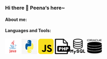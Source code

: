 ### Hi there 👋 Peena‘s here~

<!--
**peena5370/peena5370** is a ✨ _special_ ✨ repository because its `README.md` (this file) appears on your GitHub profile.

Here are some ideas to get you started:

- 🔭 I’m currently working on ...
- 🌱 I’m currently learning Degree of Information Technology 
- 👯 I’m looking to collaborate on ...
- 🤔 I’m looking for help with ...
- 💬 Ask me about ...
- 📫 How to reach me: ...
- 😄 Pronouns: ...
- ⚡ Fun fact: ...
-->
#### About me:


#### Languages and Tools:
<img src=".\Pictures\java-logo.png" alt="java" width="50" height="50"> <img src=".\Pictures\python-logo.png" alt="py" width="50" height="50"> <img src=".\Pictures\js-logo.png" alt="js" width="50" height="50"> <img src=".\Pictures\php-logo.png" alt="php" width="50" height="50"><img src=".\Pictures\mysql-logo.png" alt="mysql" width="50" height="50"> <img src=".\Pictures\oracle-sql.png" alt="oracle sql" width="50" height="50">

